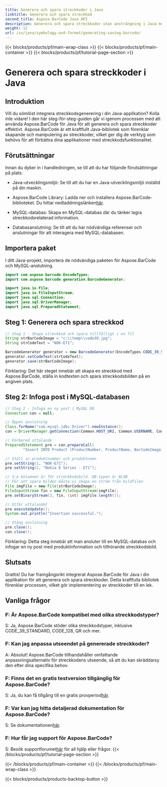 ```yaml
---
title: Generera och spara streckkoder i Java
linktitle: Generera och spara streckkod
second_title: Aspose.BarCode Java API
description: Generera och spara streckkoder utan ansträngning i Java med Aspose.BarCode. Integrera sömlöst, anpassa utseendet och njut av omfattande streckkodsstöd.
weight: 12
url: /sv/java/symbology-and-format/generating-saving-barcode/
---
```


{{< blocks/products/pf/main-wrap-class >}}
{{< blocks/products/pf/main-container >}}
{{< blocks/products/pf/tutorial-page-section >}}

# Generera och spara streckkoder i Java


## Introduktion

Vill du sömlöst integrera streckkodsgenerering i din Java-applikation? Kolla inte vidare! I den här steg-för-steg-guiden går vi igenom processen med att använda Aspose.BarCode för Java för att generera och spara streckkoder effektivt. Aspose.BarCode är ett kraftfullt Java-bibliotek som förenklar skapande och manipulering av streckkoder, vilket ger dig de verktyg som behövs för att förbättra dina applikationer med streckkodsfunktionalitet.

## Förutsättningar

Innan du dyker in i handledningen, se till att du har följande förutsättningar på plats:

- Java-utvecklingsmiljö: Se till att du har en Java-utvecklingsmiljö inställd på din maskin.

- Aspose.BarCode Library: Ladda ner och installera Aspose.BarCode-biblioteket. Du hittar nedladdningslänken[här](https://releases.aspose.com/barcode/java/).

- MySQL-databas: Skapa en MySQL-databas där du tänker lagra streckkodsrelaterad information.

- Databasanslutning: Se till att du har nödvändiga referenser och anslutningar för att interagera med MySQL-databasen.

## Importera paket

I ditt Java-projekt, importera de nödvändiga paketen för Aspose.BarCode och MySQL-anslutning.

```java
import com.aspose.barcode.EncodeTypes;
import com.aspose.barcode.generation.BarcodeGenerator;

import java.io.File;
import java.io.FileInputStream;
import java.sql.Connection;
import java.sql.DriverManager;
import java.sql.PreparedStatement;
```

## Steg 1: Generera och spara streckkod

```java
// Steg 1 - Skapa streckkod och spara tillfälligt i en fil
String strBarCodeImage = "c:\\temp\\code39.jpg";
String strCodeText = "NOK-E71";

BarcodeGenerator generator = new BarcodeGenerator(EncodeTypes.CODE_39_STANDARD);
generator.setCodeText(strCodeText);
generator.save(strBarCodeImage);
```

Förklaring: Det här steget innebär att skapa en streckkod med Aspose.BarCode, ställa in kodtexten och spara streckkodsbilden på en angiven plats.

## Steg 2: Infoga post i MySQL-databasen

```java
// Steg 2 - Infoga en ny post i MySQL DB
Connection con = null;

// Öppen anslutning
Class.forName("com.mysql.jdbc.Driver").newInstance();
con = DriverManager.getConnection(Common.HOST_URI, Common.USERNAME, Common.PASSWORD);

// Förbered uttalande
PreparedStatement pre = con.prepareCall(
        "Insert INTO Product (ProductNumber, ProductName, BarCodeImage) " + "VALUES (?, ?, ?) ");

// Ställ in produktnummer och produktnamn
pre.setString(1, "NOK-E71");
pre.setString(2, "Nokia E Series - E71");

// 3:e kolumnen är för streckkodsbild. DB-typen är BLOB
// För att spara bilden måste vi skapa en ström från bildfilen
File imgFile = new File(strBarCodeImage);
FileInputStream fin = new FileInputStream(imgFile);
pre.setBinaryStream(3, fin, (int) imgFile.length());

// Utför uttalandet
pre.executeUpdate();
System.out.println("Insertion successful.");

// Stäng anslutning
pre.close();
con.close();
```

Förklaring: Detta steg innebär att man ansluter till en MySQL-databas och infogar en ny post med produktinformation och tillhörande streckkodsbild.

## Slutsats

Grattis! Du har framgångsrikt integrerat Aspose.BarCode för Java i din applikation för att generera och spara streckkoder. Detta kraftfulla bibliotek förenklar processen, vilket gör implementering av streckkoder till en lek.

## Vanliga frågor

### F: Är Aspose.BarCode kompatibel med olika streckkodstyper?
S: Ja, Aspose.BarCode stöder olika streckkodstyper, inklusive CODE_39_STANDARD, CODE_128, QR och mer.

### F: Kan jag anpassa utseendet på genererade streckkoder?
A: Absolut! Aspose.BarCode tillhandahåller omfattande anpassningsalternativ för streckkodens utseende, så att du kan skräddarsy den efter dina specifika behov.

### F: Finns det en gratis testversion tillgänglig för Aspose.BarCode?
 S: Ja, du kan få tillgång till en gratis provperiod[här](https://releases.aspose.com/).

### F: Var kan jag hitta detaljerad dokumentation för Aspose.BarCode?
 S: Se dokumentationen[här](https://reference.aspose.com/barcode/java/).

### F: Hur får jag support för Aspose.BarCode?
 S: Besök supportforumet[här](https://forum.aspose.com/c/barcode/13) för all hjälp eller frågor.
{{< /blocks/products/pf/tutorial-page-section >}}

{{< /blocks/products/pf/main-container >}}
{{< /blocks/products/pf/main-wrap-class >}}

{{< blocks/products/products-backtop-button >}}
